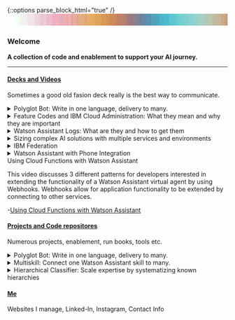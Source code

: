 {::options parse_block_html="true" /}
![Alt text](https://raw.githubusercontent.com/Christophercrane/chris/master/images/Copy%20of%20Spagetti%20Western%20Sundown%20on%20Easter.jpg "Spagetti Western at Sundown")

### Welcome  
**A collection of code and enablement to support your AI journey.**
  
----  
  
#### [Decks and Videos](https://github.com/Christophercrane/Decks) 
Sometimes a good old fasion deck really is the best way to communicate.   
  
  
<details>
 
  <summary markdown="span">Polyglot Bot: Write in one language, delivery to many.</summary>
This deck outlines the benefits and architecture of a translation solution that enables translation of a Watson Assistant skill into any of the many available languages offered via Watson Language Translator.

-[Overview Deck](https://github.com/Christophercrane/Polyglot-Bot/blob/master/Overview_Deck_Polyglot_bot.pdf)  
-[Runbook / Set-up Instructions](https://github.com/Christophercrane/Polyglot-Bot/blob/master/Playbook_for_Polyglot_bot.pdf)  
-[Components: Watson Assistant Skill](https://github.com/Christophercrane/Polyglot-Bot/blob/master/skill-Polyglot-Bot.json)  
-[Components: Cloud Function Code](https://github.com/Christophercrane/Polyglot-Bot/blob/master/polyglotbot.zip)   

</details>


<details>
 
  <summary markdown="span">Feature Codes and IBM Cloud Administration: What they mean and why they are important</summary>
This deck outlines how to apply your feature codes, the duties of a cloud administrator and why the role is important to define and assign. 

-[Feature Codes and IBM Cloud Administration: Why its important](https://github.com/Christophercrane/Decks/blob/master/IBM%20Cloud%20Subscription%20Code%20and%20Administrator%20considerations.pdf)  

</details>

 
<details>
 
  <summary markdown="span">Watson Assistant Logs: What are they and how to get them</summary>
This deck outlines the contents of Watson Assistant Logs, the method for obtaining them and where to find supporting documentation. 

-[Watson Assistant Logs: What are they, how to get them](https://github.com/markdown-it/markdown-it-emoji)  

</details>
 
 
 
<details>
 
  <summary markdown="span">Sizing complex AI solutions with multiple services and environments</summary>
This deck outlines a methodology for sizing complex AI use cases involving multiple services, environments and use cases. There is a lengthy preamble (storytime) before I discuss the methodology. This is mainly for context and entertainment value. Skip to page five to get straight to the methodology. 

-[Sizing complex AI use cases: A step by step walkthough for sizing AI solutions with multiple services and environments](https://github.com/Christophercrane/Decks/blob/master/Project%20Watson%20Usage%20v3.pdf)  

This methodology references a spreadsheet which can be found here. Download to use: 
-[Sizing complex AI use cases: Supporting Spreadsheet](https://github.com/Christophercrane/Decks/blob/master/WATSON%20VOLUMES%20MODELER.xlsx)  

</details> 
 
 <details>
 
  <summary markdown="span">IBM Federation</summary>
This deck outlines where to find a complete Federation overview as well as lining out the process for unfederating individual users. Unfederating individual users is important if the organization still wishes to allow some users to have their own lite plan accounts for sandboxing. Federation happens at the URL level so a company could federate xyz.com but not xyz.org or xyz.es for example. 

-[Federation and Unfederation on the IBM Cloud](https://github.com/Christophercrane/Decks/blob/master/IBM%20federation%20and%20unfederation%20process.pdf)  

</details> 
 
  <details>
 
  <summary markdown="span">Watson Assistant with Phone Integration</summary>
Download to your computer and listen, less than 1 MG. This lightweight demo walks the listener through a virtual agent with mutlichannel functionality. The bank customer calls to maka a payment, is able to pass 2 factor authenication, gets their balance via back end integration, makes their payment and then gets transferred to a live agent. All of these channels, Voice, SMS, Live Agent are served from a single Watson Assistant skill integrated with numerous capabilities on an integrated architecture and unified tooling. This enables customes to build virtual assistants very quickly and robustly. 

-[Watson Assistant with Phone Integration Audio Demo](https://github.com/Christophercrane/VirtualAgent/blob/main/Abbrev_breezebank.m4a)  

</details> 
 
 <summary markdown="span">Using Cloud Functions with Watson Assistant</summary>
 
This video discusses 3 different patterns for developers interested in extending the functionality of a Watson Assistant virtual agent by using Webhooks. Webhooks allow for application functionality to be extended by connecting to other services. 

-[Using Cloud Functions with Watson Assistant](https://youtu.be/MovRdjt2iu8)  

</details> 
 

#### [Projects and Code repositores](https://github.com/Christophercrane)
Numerous projects, enablement, run books, tools etc.  
<details>
 
  <summary markdown="span">Polyglot Bot: Write in one language, delivery to many.</summary>
This deck outlines the benefits and architecture of a translation solution that enables translation of a Watson Assistant skill into any of the many available languages offered via Watson Language Translator.

-[Readme / Intro](https://github.com/Christophercrane/Polyglot-Bot)  
-[Overview Deck](https://github.com/Christophercrane/Polyglot-Bot/blob/master/Overview_Deck_Polyglot_bot.pdf)  
-[Runbook / Set-up Instructions](https://github.com/Christophercrane/Polyglot-Bot/blob/master/Playbook_for_Polyglot_bot.pdf)  
-[Components: Watson Assistant Skill](https://github.com/Christophercrane/Polyglot-Bot/blob/master/skill-Polyglot-Bot.json)  
-[Components: Cloud Function Code](https://github.com/Christophercrane/Polyglot-Bot/blob/master/polyglotbot.zip)   

</details>
  
  
<details>
 
  <summary markdown="span">Multiskill: Connect one Watson Assistant skill to many.</summary>  
This project focuses on connecting one skill to many via cloud functions. It includes all of the code and the skill necessary.  

-[Complete Repo](https://github.com/Christophercrane/Multiskill)   
-[Demo site with live working Multiskill Assistant](https://christophercrane.github.io/Multiskill/)
-[Demo Video] (https://www.youtube.com/watch?v=ReMwPOUOaNY)
</details>
  
<details>
 
  <summary markdown="span">Hierarchical Classifier: Scale expertise by systematizing known hierarchies</summary>  
This project includes an engine that leverages Watson Assistant, Cloud Functions and Visual Recognition to identify the Genus, Species and Varietal of plants. Plants are used as a muse but this engine could be used against any image subject matter once trained.

-Trigger a set of LCPN classifiers   
-Enforce hierarchy structures
-Transparently surface classification results and values  
-Allows for human assisted classification  
-Stores results in a System Of Record  
-Can be used by a  non technical person. 

-[Complete Repo](https://github.com/Christophercrane/green)   
-[Demo site with live working Hierarchical Classifying Assistant](https://christophercrane.github.io/green/test.html)
</details>

#### [Me](https://github.com/markdown-it/markdown-it-emoji)
Websites I manage, Linked-In, Instagram, Contact Info 

